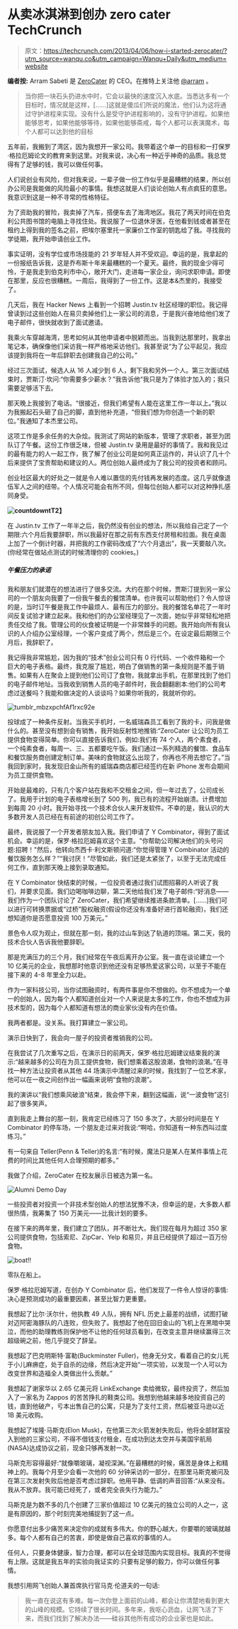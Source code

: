 # 从卖冰淇淋到创办 zero cater TechCrunch

> 原文：<https://techcrunch.com/2013/04/06/how-i-started-zerocater/?utm_source=wanqu.co&utm_campaign=Wanqu+Daily&utm_medium=website>

**编者按:** Arram Sabeti 是 [ZeroCater](http://www.crunchbase.com/company/zerocater) 的 CEO。在推特上关注他 [@arram](https://twitter.com/arram) 。

> 当你把一块石头扔进水中时，它会以最快的速度沉入水底。当悉达多有一个目标时，情况就是这样，[……]这就是傻瓜们所说的魔法，他们认为这将通过守护进程来实现。没有什么是受守护进程影响的，没有守护进程。如果他能够思考，如果他能够等待，如果他能够斋戒，每个人都可以表演魔术，每个人都可以达到他的目标

五年前，我搬到了湾区，因为我想开一家公司。我带着这个单一的目标和一打保罗·格拉厄姆论文的教育来到这里。对我来说，决心有一种近乎神奇的品质。我总觉得有了足够的钱，我可以做任何事。

人们说创业有风险，但对我来说，一辈子做一份工作似乎是最糟糕的结果，所以创办公司是我能做的风险最小的事情。我想这就是人们谈论创始人有点疯狂的意思。我意识到这是一种不寻常的性格特征。

为了资助我的冒险，我卖掉了汽车，搭便车去了海湾地区。我花了两天时间在伯克利公共图书馆的电脑上寻找住处。我说服了一位退休牙医，在他看到钱或者甚至在租约上得到我的签名之前，把埃尔塞里托一家廉价工作室的钥匙给了我。寻找我的学徒期，我开始申请创业工作。

事实证明，没有学位或市场技能的 21 岁年轻人并不受欢迎。幸运的是，我拿起的一份报纸告诉我，这是乔布斯十年来最糟糕的一个夏天。最终，我的现金少得可怜，于是我走到伯克利市中心，敞开大门，走进每一家企业，询问求职申请。即使在那里，反应也很糟糕。一周后，我得到了一份工作。这是本&杰里的，我接受了。

几天后，我在 Hacker News 上看到一个招聘 Justin.tv 社区经理的职位。我记得曾读到过这些创始人在易贝卖掉他们上一家公司的消息，于是我兴奋地给他们发了电子邮件，很快就收到了面试邀请。

我乘火车穿越海湾，思考如何从其他申请者中脱颖而出。当我到达那里时，我拿出笔记本，确保像他们采访我一样严格地采访他们。我甚至说“为了公平起见，我应该提到我将在一年后辞职去创建我自己的公司。”

经过三次面试，候选人从 16 人减少到 6 人，剩下我和另外一个人。第三次面试结束时，贾斯汀·坎问:“你需要多少薪水？”我告诉他“我只是为了体验才加入的；我只需要足够活下去。

那天晚上我接到了电话。“很接近，但我们希望有人能在这里工作一年以上。”我以为我搬起石头砸了自己的脚，直到他补充道，“但我们想为你创造一个新的职位。”我通知了本杰里公司。

这项工作是多余任务的大杂烩。我测试了网站的新版本，管理了求职者，甚至为团队订了午餐。这份工作很乏味，但被 Justin.tv 录用是最好的事情了。我和我见过的最有能力的人一起工作，我了解了创业公司是如何真正运作的，并认识了几十个后来提供了宝贵帮助和建议的人。两位创始人最终成为了我公司的投资者和顾问。

创业社区最大的好处之一就是令人难以置信的先付钱再发展的态度。这几乎就像退伍军人之间的纽带。个人情况可能会有所不同，但每位创始人都可以对这种挣扎感同身受。

**![countdownt](img/1997412b6104f60611bee204f87fd2f5.png)T2】**

在 Justin.tv 工作了一年半之后，我仍然没有创业的想法，所以我给自己定了一个期限:六个月后我要辞职，所以我最好在那之前有东西支付房租和拉面。我在桌面上加了一个倒计时器，并把我的工作密码改成了“六个月退出”，我一天要敲八次。(你经常在做站点测试的时候清理你的 cookies。)

##### 午餐压力的承诺

我和朋友们就潜在的想法进行了很多交流。大约在那个时候，贾斯汀提到另一家公司的一个朋友向我要了一份我午餐去的餐馆清单。也许我可以帮助他们？令人惊讶的是，当时订午餐是我工作中最烦人、最有压力的部分。我的餐馆名单花了一年时间反复试验才建立起来。我和他们的办公室经理见了一次面，她似乎非常轻松地把责任交给了我。管理公司的伙食被证明是一个非常棘手的问题。我开始向所有我认识的人介绍办公室经理，一个客户变成了两个，然后是三个。在设定最后期限三个月后，我辞职了。

我记得我非常尴尬，因为我的“技术”创业公司只有 0 行代码、一个收件箱和一个巨大的电子表格。最终，我克服了尴尬，明白了做销售的第一条规则是不羞于销售。如果有人在聚会上提到他们公司订了食物，我就拿出手机，在那里找到了他们的电子邮件地址。当我收到销售人员的电子邮件时，我会翻翻剧本:他们的公司考虑过送餐吗？我能和做决定的人谈谈吗？如果你听我的，我就听你的。

![tumblr_mbzxpchfAf1rxc92e](img/161103741f77b7c38b0dbdc6d3da9345.png)

投球成了一种条件反射。当我买手机时，一名威瑞森员工看到了我的卡，问我是做什么的。甚至没有想到会有销售，我开始反射性地推销:“ZeroCater 让公司为员工提供食物变得简单。你可以直接告诉我们，例如:我们有 74 个人，两个素食者，一个纯素食者，每周一、三、五都要吃午饭。我们通过一系列精选的餐馆、食品车和餐饮服务商创建定制订单。美味的食物就这么出现了，你再也不用去想它了。”当我回到家时，我发现旧金山所有的威瑞森商店都已经签约在新 iPhone 发布会期间为员工提供食物。

开始是最难的，只有几个客户站在我和不交租金之间，但一年过去了，公司成长了。我用于计划的电子表格增长到了 500 列，我已有的流程开始崩溃。计费增加到每周 20 小时。我开始寻找一个技术合伙人来开发软件。不幸的是，我认识的大多数开发人员已经在有前途的初创公司工作了。

最终，我说服了一个开发者朋友加入我。我们申请了 Y Combinator，得到了面试机会。幸运的是，保罗·格拉厄姆喜欢这个主意。"你帮助公司解决他们的头号问题:招聘！"然后，他转向杰西卡·利文斯顿问道:“你觉得管理 Y Combinator 活动的餐饮服务怎么样？”“我讨厌！”尽管如此，我们还是太紧张了，以至于无法完成任何工作，直到那天晚上接到录取通知。

在 Y Combinator 快结束的时候，一位投资者通过我们试图招募的人听说了我们，并要求见面。我们边喝咖啡边聊，第二天他给我们发了电子邮件:“好消息——我们作为一个团队讨论了 ZeroCater，我们希望继续推进条款清单。[……]我们可以进行可转换票据或“过桥”股权融资(假设你还没有准备好进行首轮融资)，我们还想知道你是否愿意投资 100 万美元。”

景色令人叹为观止，但就在那一刻，我的过山车到达了轨道的顶端。第二天，我的技术合伙人告诉我他要辞职。

那是充满压力的三个月，我们经常在午夜后离开办公室。我一直在谈论建立一个 10 亿美元的企业，我想那时他意识到他还没有足够热爱这家公司，以至于不能在接下来的 4-8 年里全力以赴。

作为一家科技公司，当你试图融资时，有两件事是你不想做的。你不想成为一个单一的创始人，因为每个人都知道创业对一个人来说是太多的工作，你也不想成为非技术型的，因为每个人都知道有想法的商业家伙没有内在价值。

我两者都是。没关系。我打算建立一家公司。

演示日快到了，我会向一屋子的投资者推销我的公司。

在我尝试了几次重写之后，在演示日的前两天，保罗·格拉厄姆建议结束我的演示:“越来越多的公司在为员工提供食物，我们想乘着这股浪潮，食物的浪潮。”在寻找一种方法让投资者从其他 44 场演示中清醒过来的时候，我找到了一位艺术家，他可以在一夜之间创作出一幅画来说明“食物的浪潮”。

我的演讲以“我们想乘风破浪”结束，我会停下来，翻到这幅画，说“一波食物”这引起了很多笑声。

直到我走上舞台的那一刻，我肯定已经练习了 150 多次了，大部分时间是在 Y Combinator 的停车场，一个朋友走过来对我说:“啊哈，你知道有一种东西叫过度练习。”

有一句来自 Teller(Penn & Teller)的名言:“有时候，魔法只是某人在某件事情上花费的时间比其他任何人合理预期的都多。”

我做了介绍，ZeroCater 在校友展示日被选为第一名。

![Alumni Demo Day](img/91508d34be1ea76b659a76c7e87852c1.png)

一些投资者对投资一个非技术型创始人的想法犹豫不决，但幸运的是，大多数人都很热情，我筹集了 150 万美元——比我计划的要多。

在接下来的两年里，我们建立了团队，并不断壮大。我们现在每月为超过 350 家公司提供食物，包括索尼、ZipCar、Yelp 和易贝，并且已经提供了超过一百万份食物。

![boat!!](img/6a57198123b9ca1a3bab51114d13b8d0.png)

零队在船上。

保罗·格拉厄姆写道，在创办 Y Combinator 后，他们发现了一件令人惊讶的事情:决心是预测成功的最重要因素，甚至比智力更重要。

我想起了比尔·沃尔什，他执教 49 人队，拥有 NFL 历史上最差的战绩，试图打破对迈阿密海豚队的八连败，但失败了。我想起了他在回旧金山的飞机上在黑暗中哭泣，而他的助理教练则保护他不让他的任何球员看到，在改变主意并继续赢得三次超级碗之前，他几乎提交了辞呈。

我想起了巴克明斯特·富勒(Buckminster Fuller)，他身无分文，看着自己的女儿死于小儿麻痹症，处于自杀的边缘，然后决定开始“一项实验，以发现一个人可以为改变世界和造福全人类做出什么贡献。”

我想起了谢家华以 2.65 亿美元将 LinkExchange 卖给微软，最终投资了，然后加入了一家名为 Zappos 的苦苦挣扎的鞋类公司。我想到他越来越多地投资自己的钱，直到他破产，亏本出售自己的公寓，只是为了支付工资，然后被亚马逊以近 1B 美元收购。

我想起了埃隆·马斯克(Elon Musk)，在他第三次火箭发射失败后，他将全部财富投入到他的三家公司，不得不借钱支付租金，在成功到达太空并与美国宇航局(NASA)达成协议之前，现金只够再发射一次。

马斯克形容得最好:“就像嚼玻璃，凝视深渊。”在最糟糕的时候，痛苦是身体上和精神上的。我每个月至少会看一次他的 60 分钟采访的一部分，在那里马斯克被问及在第三次发射失败后他是否考虑过辞职。他用平静、低调的声音回答:“从来没有。我从不放弃。我可能已经死了，或者完全丧失行为能力。”

马斯克是为数不多的几个创建了三家价值超过 10 亿美元的独立公司的人之一，这是有原因的，那个时刻完美地捕捉到了这一点。

你愿意付出多少痛苦来决定你的成就有多伟大。你的野心越大，你要嚼的玻璃就越多。每个人都有自己的苦衷，即使是做自己喜欢的事情的人。

任何人，只要身体健康，智力合理，都可以在全球范围内实现目标。我真的不觉得有上限。这就是我五年的实验向我证实的:只要有足够的毅力，你可以做任何事情。

我想引用网飞创始人兼首席执行官马克·伦道夫的一句话:

> 我一直在说这有多难。每一次你登上面前的山峰，都会让你清楚地看到更大的山峰的规模。它持续了很长时间。多年来，我呕心沥血，让网飞活了下来，而我们找到了解决办法——硅谷其他所有成功的企业家也是如此。